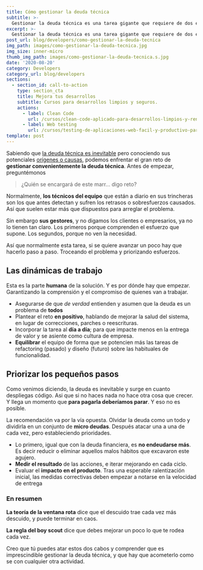 ```yaml
---
title: Cómo gestionar la deuda técnica
subtitle: >-
  Gestionar la deuda técnica es una tarea gigante que requiere de dos enfoques, uno basado en las personas, y otro basado en las acciones.
excerpt: >-
  Gestionar la deuda técnica es una tarea gigante que requiere de dos enfoques, uno basado en las personas, y otro basado en las acciones.
post_url: blog/developers/como-gestionar-la-deuda-tecnica
img_path: images/como-gestionar-la-deuda-tecnica.jpg
img_size: inner-micro
thumb_img_path: images/como-gestionar-la-deuda-tecnica.s.jpg
date: '2020-08-20'
category: Developers
category_url: blog/developers
sections:
  - section_id: call-to-action
    type: section_cta
    title: Mejora tus desarrollos
    subtitle: Cursos para desarrollos limpios y seguros.
    actions:
      - label: Clean Code
        url: /cursos/clean-code-aplicado-para-desarrollos-limpios-y-rentables/
      - label: Web testing
        url: /cursos/testing-de-aplicaciones-web-facil-y-productivo-para-todos/
template: post
---
```


Sabiendo que [la deuda técnica es inevitable](/blog/developers/la-deuda-tecnica) pero conociendo sus potenciales [orígenes o causas](blog/developers/el-origen-de-la-deuda), podemos enfrentar el gran reto de **gestionar convenientemente la deuda técnica**. Antes de empezar, preguntémonos

> ¿Quién se encargará de este marr... digo reto?

Normalmente, **los técnicos del equipo** que están a diario en sus trincheras son los que antes detectan y sufren los retrasos o sobresfuerzos causados. Así que suelen estar más que dispuestos para arreglar el problema.

Sin embargo **sus gestores**, y no digamos los clientes o empresarios, ya no lo tienen tan claro. Los primeros porque comprenden el esfuerzo que supone. Los segundos, porque no ven la necesidad.

Así que normalmente esta tarea, si se quiere avanzar un poco hay que hacerlo paso a paso. Troceando el problema y priorizando esfuerzos.

## Las dinámicas de trabajo

Esta es la parte **humana** de la solución. Y es por dónde hay que empezar. Garantizando la comprensión y el compromiso de quienes van a trabajar.

- Asegurarse de que _de verdad_ entienden y asumen que la deuda es un problema de **todos**
- Plantear el reto **en positivo**, hablando de mejorar la salud del sistema, en lugar de correcciones, parches o reescrituras.
- Incorporar la tarea al **día a día**; para que impacte menos en la entrega de valor y se asiente como cultura de empresa.
- **Equilibrar** el equipo de forma que se potencien más las tareas de refactoring (pasado) y diseño (futuro) sobre las habituales de funcionalidad.

## Priorizar los pequeños pasos

Como venimos diciendo, la deuda es inevitable y surge en cuanto despliegas código. Asi que si no haces nada no hace otra cosa que crecer. Y llega un momento que **para pagarla deberíamos parar**. Y eso no es posible.

La recomendación va por la vía opuesta. Olvidar la deuda como un todo y dividirla en un conjunto de **micro deudas**. Después atacar una a una de cada vez, pero estableciendo prioridades.

- Lo primero, igual que con la deuda financiera, es **no endeudarse más**. Es decir reducir o eliminar aquellos malos hábitos que excavaron este agujero.
- **Medir el resultado** de las acciones, e iterar mejorando en cada ciclo.
- Evaluar el **impacto en el producto**. Tras una esperable ralentización inicial, las medidas correctivas deben empezar a notarse en la velocidad de entrega

### En resumen

**La teoría de la ventana rota** dice que el descuido trae cada vez más descuido, y puede terminar en caos.

**La regla del boy scout** dice que debes mejorar un poco lo que te rodea cada vez.

Creo que tú puedes atar estos dos cabos y comprender que es imprescindible gestionar la deuda técnica, y que hay que acometerlo como se con cualquier otra actividad.
